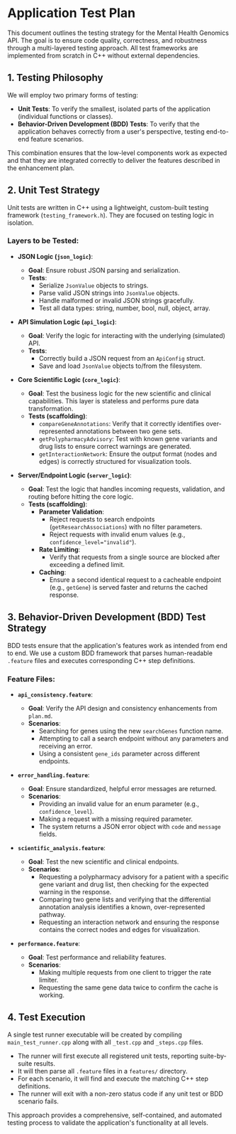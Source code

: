 # Application Test Plan

This document outlines the testing strategy for the Mental Health Genomics API. The goal is to ensure code quality, correctness, and robustness through a multi-layered testing approach. All test frameworks are implemented from scratch in C++ without external dependencies.

## 1. Testing Philosophy

We will employ two primary forms of testing:

*   **Unit Tests**: To verify the smallest, isolated parts of the application (individual functions or classes).
*   **Behavior-Driven Development (BDD) Tests**: To verify that the application behaves correctly from a user's perspective, testing end-to-end feature scenarios.

This combination ensures that the low-level components work as expected and that they are integrated correctly to deliver the features described in the enhancement plan.

## 2. Unit Test Strategy

Unit tests are written in C++ using a lightweight, custom-built testing framework (`testing_framework.h`). They are focused on testing logic in isolation.

### Layers to be Tested:

*   **JSON Logic (`json_logic`)**:
    *   **Goal**: Ensure robust JSON parsing and serialization.
    *   **Tests**:
        *   Serialize `JsonValue` objects to strings.
        *   Parse valid JSON strings into `JsonValue` objects.
        *   Handle malformed or invalid JSON strings gracefully.
        *   Test all data types: string, number, bool, null, object, array.

*   **API Simulation Logic (`api_logic`)**:
    *   **Goal**: Verify the logic for interacting with the underlying (simulated) API.
    *   **Tests**:
        *   Correctly build a JSON request from an `ApiConfig` struct.
        *   Save and load `JsonValue` objects to/from the filesystem.

*   **Core Scientific Logic (`core_logic`)**:
    *   **Goal**: Test the business logic for the new scientific and clinical capabilities. This layer is stateless and performs pure data transformation.
    *   **Tests (scaffolding)**:
        *   `compareGeneAnnotations`: Verify that it correctly identifies over-represented annotations between two gene sets.
        *   `getPolypharmacyAdvisory`: Test with known gene variants and drug lists to ensure correct warnings are generated.
        *   `getInteractionNetwork`: Ensure the output format (nodes and edges) is correctly structured for visualization tools.

*   **Server/Endpoint Logic (`server_logic`)**:
    *   **Goal**: Test the logic that handles incoming requests, validation, and routing before hitting the core logic.
    *   **Tests (scaffolding)**:
        *   **Parameter Validation**:
            *   Reject requests to search endpoints (`getResearchAssociations`) with no filter parameters.
            *   Reject requests with invalid enum values (e.g., `confidence_level="invalid"`).
        *   **Rate Limiting**:
            *   Verify that requests from a single source are blocked after exceeding a defined limit.
        *   **Caching**:
            *   Ensure a second identical request to a cacheable endpoint (e.g., `getGene`) is served faster and returns the cached response.

## 3. Behavior-Driven Development (BDD) Test Strategy

BDD tests ensure that the application's features work as intended from end to end. We use a custom BDD framework that parses human-readable `.feature` files and executes corresponding C++ step definitions.

### Feature Files:

*   **`api_consistency.feature`**:
    *   **Goal**: Verify the API design and consistency enhancements from `plan.md`.
    *   **Scenarios**:
        *   Searching for genes using the new `searchGenes` function name.
        *   Attempting to call a search endpoint without any parameters and receiving an error.
        *   Using a consistent `gene_ids` parameter across different endpoints.

*   **`error_handling.feature`**:
    *   **Goal**: Ensure standardized, helpful error messages are returned.
    *   **Scenarios**:
        *   Providing an invalid value for an enum parameter (e.g., `confidence_level`).
        *   Making a request with a missing required parameter.
        *   The system returns a JSON error object with `code` and `message` fields.

*   **`scientific_analysis.feature`**:
    *   **Goal**: Test the new scientific and clinical endpoints.
    *   **Scenarios**:
        *   Requesting a polypharmacy advisory for a patient with a specific gene variant and drug list, then checking for the expected warning in the response.
        *   Comparing two gene lists and verifying that the differential annotation analysis identifies a known, over-represented pathway.
        *   Requesting an interaction network and ensuring the response contains the correct nodes and edges for visualization.

*   **`performance.feature`**:
    *   **Goal**: Test performance and reliability features.
    *   **Scenarios**:
        *   Making multiple requests from one client to trigger the rate limiter.
        *   Requesting the same gene data twice to confirm the cache is working.

## 4. Test Execution

A single test runner executable will be created by compiling `main_test_runner.cpp` along with all `_test.cpp` and `_steps.cpp` files.

*   The runner will first execute all registered unit tests, reporting suite-by-suite results.
*   It will then parse all `.feature` files in a `features/` directory.
*   For each scenario, it will find and execute the matching C++ step definitions.
*   The runner will exit with a non-zero status code if any unit test or BDD scenario fails.

This approach provides a comprehensive, self-contained, and automated testing process to validate the application's functionality at all levels.